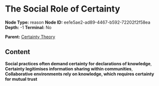# The Social Role of Certainty

**Node Type:** reason
**Node ID:** ee1e5ae2-ad89-4467-b592-72202f2f58ea
**Depth:** -1
**Terminal:** No

**Parent:** [Certainty Theory](certainty-theory.md)

## Content

**Social practices often demand certainty for declarations of knowledge**, **Certainty legitimises information sharing within communities**, **Collaborative environments rely on knowledge, which requires certainty for mutual trust**
